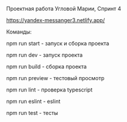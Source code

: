 Проектная работа Угловой Марии, Спринт 4

https://yandex-messanger3.netlify.app/

Команды:

npm run start - запуск и сборка проекта

npm run dev - запуск проекта

npm run build - сборка проекта

npm run preview - тестовый просмотр

npm run lint - проверка typescript

npm run eslint - eslint

npm run test - тесты
